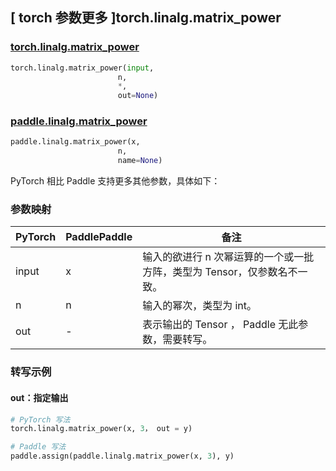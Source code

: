 ## [ torch 参数更多 ]torch.linalg.matrix_power
### [torch.linalg.matrix_power](https://pytorch.org/docs/stable/generated/torch.linalg.matrix_power.html?highlight=torch+linalg+matrix_power#torch.linalg.matrix_power)

```python
torch.linalg.matrix_power(input,
                        n,
                        *,
                        out=None)
```

### [paddle.linalg.matrix_power](https://www.paddlepaddle.org.cn/documentation/docs/zh/develop/api/paddle/linalg/matrix_power_cn.html)

```python
paddle.linalg.matrix_power(x,
                        n,
                        name=None)
```

PyTorch 相比 Paddle 支持更多其他参数，具体如下：
### 参数映射

| PyTorch       | PaddlePaddle | 备注                                                   |
| ------------- | ------------ | ------------------------------------------------------ |
| input          |  x           | 输入的欲进行 n 次幂运算的一个或一批方阵，类型为 Tensor，仅参数名不一致。  |
| n         | n         | 输入的幂次，类型为 int。 |
|out         | -         |  表示输出的 Tensor ， Paddle 无此参数，需要转写。 |

### 转写示例
#### out：指定输出
```python
# PyTorch 写法
torch.linalg.matrix_power(x, 3， out = y)

# Paddle 写法
paddle.assign(paddle.linalg.matrix_power(x, 3), y)
```
